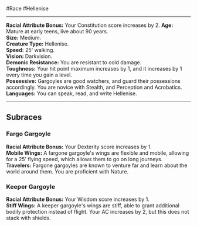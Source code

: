 #Race #Hellenise
- - -
**Racial Attribute Bonus:** Your Constitution score increases by 2. 
**Age:** Mature at early teens, live about 90 years.  
**Size:** Medium.  
**Creature Type:** Hellenise.  
**Speed:** 25' walking.  
**Vision:** Darkvision.  
**Demonic Resistance:** You are resistant to cold damage.  
**Toughness:** Your hit point maximum increases by 1, and it increases by 1 every time you gain a level.  
**Possessive:** Gargoyles are good watchers, and guard their possessions accordingly. You are novice with Stealth, and Perception and Acrobatics.
**Languages:** You can speak, read, and write Hellenise.
- - -
## Subraces
### Fargo Gargoyle
 
**Racial Attribute Bonus:** Your Dexterity score increases by 1.  
**Mobile Wings:** A fargone gargoyle's wings are flexible and mobile, allowing for a 25' flying speed, which allows them to go on long journeys.  
**Travelers:** Fargone gargoyles are known to venture far and learn about the world around them. You are proficient with Nature.
 
### Keeper Gargoyle
 
**Racial Attribute Bonus:** Your Wisdom score increases by 1.  
**Stiff Wings:** A keeper gargoyle's wings are stiff, able to grant additional bodily protection instead of flight. Your AC increases by 2, but this does not stack with shields.